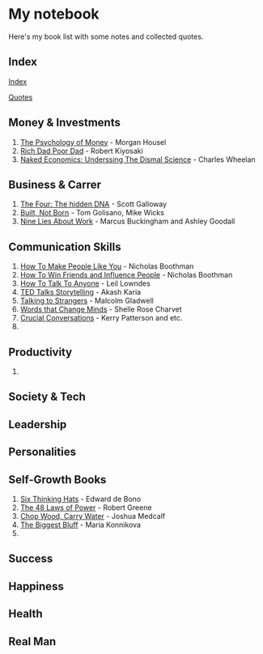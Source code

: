 # My notebook
Here's my book list with some notes and collected quotes.

## Index 
[Index](books/index.md)

[Quotes](quotes.md)

## Money & Investments
1. [The Psychology of Money](books/tpom.md) -  Morgan Housel
2. [Rich Dad Poor Dad](books/rdpd.md) -  Robert Kiyosaki
3. [Naked Economics: Underssing The Dismal Science](books/neutds.md) - Charles Wheelan

## Business & Carrer
1. [The Four: The hidden DNA](books/tfthdna.md) - Scott Galloway
2. [Built, Not Born](books/bnb.md) -  Tom Golisano, Mike Wicks
3. [Nine Lies About Work](books/nlaw.md) -  Marcus Buckingham and Ashley Goodall


## Communication Skills
1. [How To Make People Like You](books/htmplu.md) - Nicholas Boothman
2. [How To Win Friends and Influence People](books/htwfaip.md) - Nicholas Boothman
3. [How To Talk To Anyone](books/httta.md) - Leil Lowndes
4. [TED Talks Storytelling](books/tedts.md) - Akash Karia
5. [Talking to Strangers](books/tts.md) - Malcolm Gladwell
6. [Words that Change Minds](books/wtcm.md) - Shelle Rose Charvet
7. [Crucial Conversations](books/ccon.md) - Kerry Patterson and etc.
8. 

## Productivity
1. 

## Society & Tech

## Leadership

## Personalities

## Self-Growth Books
1. [Six Thinking Hats](books/sth.md) - Edward de Bono
2. [The 48 Laws of Power](books/t48lop.md) - Robert Greene
3. [Chop Wood, Carry Water](books/cwcw.md) - Joshua Medcalf
4. [The Biggest Bluff](books/tbbluff.md) - Maria Konnikova
5. 

## Success

## Happiness

## Health

## Real Man


